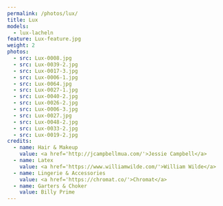 ```yaml
---
permalink: /photos/lux/
title: Lux
models:
  - lux-lacheln
feature: Lux-feature.jpg
weight: 2
photos:
  - src: Lux-0008.jpg
  - src: Lux-0039-2.jpg
  - src: Lux-0017-3.jpg
  - src: Lux-0006-1.jpg
  - src: Lux-0064.jpg
  - src: Lux-0027-1.jpg
  - src: Lux-0040-2.jpg
  - src: Lux-0026-2.jpg
  - src: Lux-0006-3.jpg
  - src: Lux-0027.jpg
  - src: Lux-0048-2.jpg
  - src: Lux-0033-2.jpg
  - src: Lux-0019-2.jpg
credits:
  - name: Hair & Makeup
    value: <a href='http://jcampbellmua.com/'>Jessie Campbell</a>
  - name: Latex
    value: <a href='https://www.williamwilde.com/'>William Wilde</a>
  - name: Lingerie & Accessories
    value: <a href='https://chromat.co/'>Chromat</a>
  - name: Garters & Choker
    value: Billy Prime
---
```

